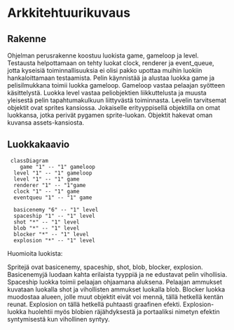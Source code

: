 # Arkkitehtuurikuvaus

## Rakenne

Ohjelman perusrakenne koostuu luokista game, gameloop ja level. Testausta helpottamaan on tehty luokat clock, renderer ja event_queue, jotta kyseisiä toiminnallisuuksia ei olisi pakko upottaa muihin luokiin hankaloittamaan testaamista.
Pelin käynnistää ja alustaa luokka game ja pelisilmukkana toimii luokka gameloop. Gameloop vastaa pelaajan syötteen käsittelystä. Luokka level vastaa peliobjektien liikkuttelusta ja muusta yleisestä pelin tapahtumakulkuun liittyvästä toiminnasta. Levelin tarvitsemat objektit ovat sprites kansiossa. Jokaiselle erityyppisellä objektilla on omat luokkansa, jotka perivät pygamen sprite-luokan. Objektit hakevat oman kuvansa assets-kansiosta.

## Luokkakaavio
```mermaid
 classDiagram
	game "1" -- "1" gameloop
  level "1" -- "1" gameloop
  level "1" -- "1" game
  renderer "1" -- "1"game
  clock "1" -- "1" game
  eventqueu "1" -- "1" game
  
  basicenemy "6" -- "1" level
  spaceship "1" -- "1" level
  shot "*" -- "1" level
  blob "*" -- "1" level
  blocker "*" -- "1" level
  explosion "*" -- "1" level

```

Huomioita luokista:

Spritejä ovat basicenemy, spaceship, shot, blob, blocker, explosion. 
Basicenemyjä luodaan kahta erilaista tyyppiä ja ne edustavat pelin vihollisia.
Spaceship luokka toimii pelaajan ohjaamana aluksena.
Pelaajan ammukset kuvataan luokalla shot ja vihollisten ammukset luokalla blob. Blocker luokka muodostaa alueen, jolle muut objektit eivät voi mennä, tällä hetkellä kentän reunat. 
Explosion on tällä hetkellä puhtaasti graafinen efekti. Explosion-luokka huolehtii myös blobien räjähdyksestä ja portaaliksi nimetyn efektin syntymisestä kun vihollinen syntyy. 
